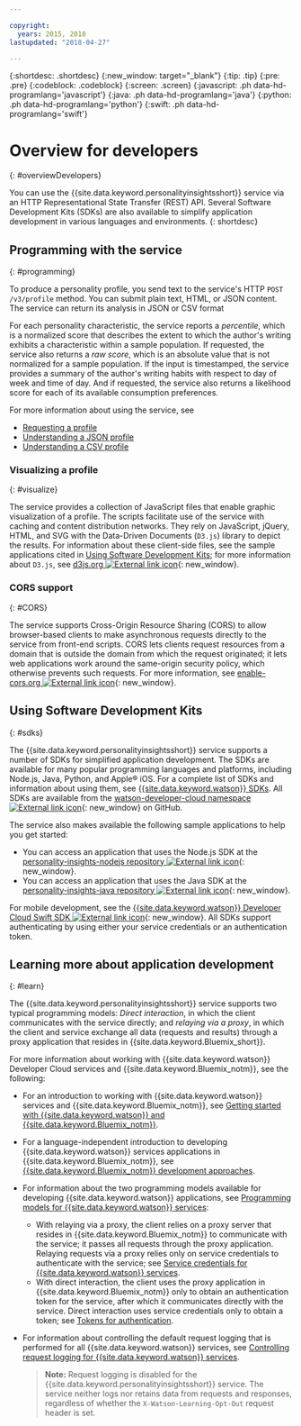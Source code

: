 ```yaml
---

copyright:
  years: 2015, 2018
lastupdated: "2018-04-27"

---
```


{:shortdesc: .shortdesc}
{:new_window: target="_blank"}
{:tip: .tip}
{:pre: .pre}
{:codeblock: .codeblock}
{:screen: .screen}
{:javascript: .ph data-hd-programlang='javascript'}
{:java: .ph data-hd-programlang='java'}
{:python: .ph data-hd-programlang='python'}
{:swift: .ph data-hd-programlang='swift'}

# Overview for developers
{: #overviewDevelopers}

You can use the {{site.data.keyword.personalityinsightsshort}} service via an HTTP Representational State Transfer (REST) API. Several Software Development Kits (SDKs) are also available to simplify application development in various languages and environments.
{: shortdesc}

## Programming with the service
{: #programming}

To produce a personality profile, you send text to the service's HTTP `POST /v3/profile` method. You can submit plain text, HTML, or JSON content. The service can return its analysis in JSON or CSV format

For each personality characteristic, the service reports a *percentile*, which is a normalized score that describes the extent to which the author's writing exhibits a characteristic within a sample population. If requested, the service also returns a *raw score*, which is an absolute value that is not normalized for a sample population. If the input is timestamped, the service provides a summary of the author's writing habits with respect to day of week and time of day. And if requested, the service also returns a likelihood score for each of its available consumption preferences.

For more information about using the service, see

-   [Requesting a profile](/docs/services/personality-insights/input.html)
-   [Understanding a JSON profile](/docs/services/personality-insights/output.html)
-   [Understanding a CSV profile](/docs/services/personality-insights/output-csv.html)

### Visualizing a profile
{: #visualize}

The service provides a collection of JavaScript files that enable graphic visualization of a profile. The scripts facilitate use of the service with caching and content distribution networks. They rely on JavaScript, jQuery, HTML, and SVG with the Data-Driven Documents (`D3.js`) library to depict the results. For information about these client-side files, see the sample applications cited in [Using Software Development Kits](#sdks); for more information about `D3.js`, see [d3js.org ![External link icon](../../icons/launch-glyph.svg "External link icon")](https://d3js.org/){: new_window}.

### CORS support
{: #CORS}

The service supports Cross-Origin Resource Sharing (CORS) to allow browser-based clients to make asynchronous requests directly to the service from front-end scripts. CORS lets clients request resources from a domain that is outside the domain from which the request originated; it lets web applications work around the same-origin security policy, which otherwise prevents such requests. For more information, see [enable-cors.org ![External link icon](../../icons/launch-glyph.svg "External link icon")](https://enable-cors.org/){: new_window}.

## Using Software Development Kits
{: #sdks}

The {{site.data.keyword.personalityinsightsshort}} service supports a number of SDKs for simplified application development. The SDKs are available for many popular programming languages and platforms, including Node.js, Java, Python, and Apple&reg; iOS. For a complete list of SDKs and information about using them, see [{{site.data.keyword.watson}} SDKs](/docs/services/watson/getting-started-sdks.html). All SDKs are available from the [watson-developer-cloud namespace ![External link icon](../../icons/launch-glyph.svg "External link icon")](https://github.com/watson-developer-cloud){: new_window} on GitHub.

The service also makes available the following sample applications to help you get started:

-   You can access an application that uses the Node.js SDK at the [personality-insights-nodejs repository ![External link icon](../../icons/launch-glyph.svg "External link icon")](https://github.com/watson-developer-cloud/personality-insights-nodejs){: new_window}.
-   You can access an application that uses the Java SDK at the [personality-insights-java repository ![External link icon](../../icons/launch-glyph.svg "External link icon")](https://github.com/watson-developer-cloud/personality-insights-java){: new_window}.

For mobile development, see the [{{site.data.keyword.watson}} Developer Cloud Swift SDK ![External link icon](../../icons/launch-glyph.svg "External link icon")](https://github.com/watson-developer-cloud/swift-sdk){: new_window}. All SDKs support authenticating by using either your service credentials or an authentication token.

## Learning more about application development
{: #learn}

The {{site.data.keyword.personalityinsightsshort}} service supports two typical programming models: *Direct interaction*, in which the client communicates with the service directly; and *relaying via a proxy*, in which the client and service exchange all data (requests and results) through a proxy application that resides in {{site.data.keyword.Bluemix_short}}.

For more information about working with {{site.data.keyword.watson}} Developer Cloud services and {{site.data.keyword.Bluemix_notm}}, see the following:

-   For an introduction to working with {{site.data.keyword.watson}} services and {{site.data.keyword.Bluemix_notm}}, see [Getting started with {{site.data.keyword.watson}} and {{site.data.keyword.Bluemix_notm}}](/docs/services/watson/index.html).
-   For a language-independent introduction to developing {{site.data.keyword.watson}} services applications in {{site.data.keyword.Bluemix_notm}}, see [{{site.data.keyword.Bluemix_notm}} development approaches](/docs/services/watson/getting-started-bluemix.html).
-   For information about the two programming models available for developing {{site.data.keyword.watson}} applications, see [Programming models for {{site.data.keyword.watson}} services](/docs/services/watson/getting-started-develop.html):
    -   With relaying via a proxy, the client relies on a proxy server that resides in {{site.data.keyword.Bluemix_notm}} to communicate with the service; it passes all requests through the proxy application. Relaying requests via a proxy relies only on service credentials to authenticate with the service; see [Service credentials for {{site.data.keyword.watson}} services](/docs/services/watson/getting-started-credentials.html).
    -   With direct interaction, the client uses the proxy application in {{site.data.keyword.Bluemix_notm}} only to obtain an authentication token for the service, after which it communicates directly with the service. Direct interaction uses service credentials only to obtain a token; see [Tokens for authentication](/docs/services/watson/getting-started-tokens.html).
-   For information about controlling the default request logging that is performed for all {{site.data.keyword.watson}} services, see [Controlling request logging for {{site.data.keyword.watson}} services](/docs/services/watson/getting-started-logging.html).

    > **Note:** Request logging is disabled for the {{site.data.keyword.personalityinsightsshort}} service. The service neither logs nor retains data from requests and responses, regardless of whether the `X-Watson-Learning-Opt-Out` request header is set.
